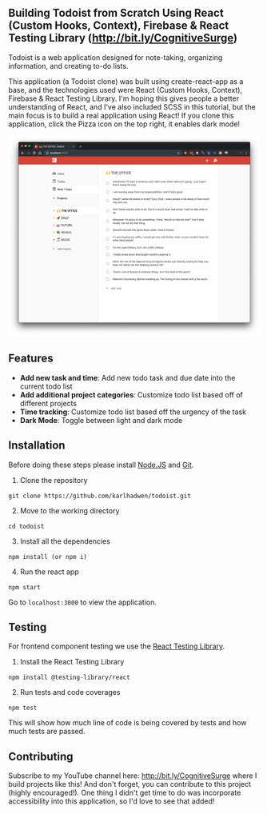 ## Building Todoist from Scratch Using React (Custom Hooks, Context), Firebase & React Testing Library (http://bit.ly/CognitiveSurge)

Todoist is a web application designed for note-taking, organizing information, and creating to-do lists.

This application (a Todoist clone) was built using create-react-app as a base, and the technologies used were React (Custom Hooks, Context), Firebase & React Testing Library. I'm hoping this gives people a better understanding of React, and I've also included SCSS in this tutorial, but the main focus is to build a real application using React! If you clone this application, click the Pizza icon on the top right, it enables dark mode!

![Preview](todoist-preview.png?raw=true)

## Features

- **Add new task and time**: Add new todo task and due date into the current todo list
- **Add additional project categories**: Customize todo list based off of different projects
- **Time tracking**: Customize todo list based off the urgency of the task
- **Dark Mode**: Toggle between light and dark mode 

## Installation
Before doing these steps please install [Node.JS](https://nodejs.org/en) and [Git](https://git-scm.com/book/en/v2/Getting-Started-Installing-Git). 

1. Clone the repository
```
git clone https://github.com/karlhadwen/todoist.git
```

2. Move to the working directory
```
cd todoist
```

3. Install all the dependencies
```
npm install (or npm i)
```

4. Run the react app 
```
npm start
```

Go to `localhost:3000` to view the application.

## Testing
For frontend component testing we use the [React Testing Library](https://testing-library.com/docs/react-testing-library/intro/).

1. Install the React Testing Library
```
npm install @testing-library/react
```

2. Run tests and code coverages 
```
npm test
```
This will show how much line of code is being covered by tests and how much tests are passed.


## Contributing 

Subscribe to my YouTube channel here: http://bit.ly/CognitiveSurge where I build projects like this! And don't forget, you can contribute to this project (highly encouraged!). One thing I didn't get time to do was incorporate accessibility into this application, so I'd love to see that added!

